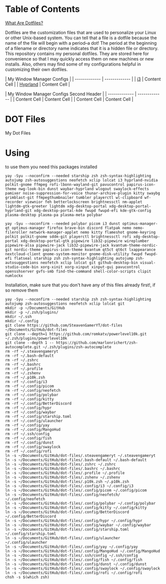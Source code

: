 # Table of Contents

[What Are Dotfiles?](https://github.com/SteavenGamerYT/dot-files/blob/main/README.md#dotfiles-are-the-customization-files-that-are-used-to-personalize-your-linux-or-other-unix-based-system--you-can-tell-that-a-file-is-a-dotfile-because-the-name-of-the-file-will-begin-with-a-perioda-dot--the-period-at-the-beginning-of-a-filename-or-directory-name-indicates-that-it-is-a-hidden-file-or-directory--this-repository-contains-my-personal-dotfiles--they-are-stored-here-for-convenience-so-that-i-may-quickly-access-them-on-new-machines-or-new-installs--also-others-may-find-some-of-my-configurations-helpful-in-customizing-their-own-dotfiles "Heading link")

Dotfiles are the customization files that are used to personalize your Linux or other Unix-based system.  You can tell that a file is a dotfile because the name of the file will begin with a period–a dot!  The period at the beginning of a filename or directory name indicates that it is a hidden file or directory.  This repository contains my personal dotfiles.  They are stored here for convenience so that I may quickly access them on new machines or new installs.  Also, others may find some of my configurations helpful in customizing their own dotfiles.

| My Window Manager Configs |
| ------------- | ------------- |
| [i3](https://github.com/SteavenGamerYT/dot-files/blob/main/.config/i3/config "Heading link")  | Content Cell  |
| [Hyprland](https://github.com/SteavenGamerYT/dot-files/blob/main/.config/hypr/hyprland.conf "Heading link")  | Content Cell  |

| My Window Manager Configs   Second Header |
| ------------- | ------------- |
| Content Cell  | Content Cell  |
| Content Cell  | Content Cell  |


# DOT Files
My Dot Files


# Using


to use them you need this packages installed 


`yay -Syu --noconfirm --needed starship zsh zsh-syntax-highlighting autojump zsh-autosuggestions neofetch xclip lolcat i3 hyprland-nvidia polkit-gnome ffmpeg rofi-lbonn-wayland-git pavucontrol papirus-icon-theme nwg-look-bin dunst waybar-hyprland wlogout swaylock-effects pamixer noise-suppression-for-voice thunar-archive-plugin kitty swaybg grimblast-git ffmpegthumbnailer tumbler playerctl wl-clipboard wf-recorder viewnior feh betterlockscreen brightnessctl nm-applet lightdm-gtk-greeter lightdm xdg-desktop-portal xdg-desktop-portal-hyprland-git xdg-desktop-portal-kde fwupd fwupd-efi kde-gtk-config plasma-desktop plasma-pa plasma-meta polybar`

`yay -Syu --noconfirm --needed polybar picom i3 dunst optimus-manager-qt optimus-manager firefox brave-bin discord flatpak nemo nemo-fileroller network-manager-applet nemo kitty flameshot gnome-keyring polkit polkit-gnome sddm-git playerctl brightnessctl rofi xdg-desktop-portal xdg-desktop-portal-gtk pipewire lib32-pipewire wireplumber pipewire-alsa pipewire-jack lib32-pipewire-jack kvantum-theme-nordic-git nordic-theme papirus-icon-theme kvantum qt5ct qt6ct lxappearance nextcloud-client gnome-system-monitor gnome-disk-utility fwupd fwupd-efi flatseal starship zsh zsh-syntax-highlighting autojump zsh-autosuggestions neofetch xclip lolcat git github-desktop-bin visual-studio-code-bin xorg-xinit xorg-xinput xinput-gui pavucontrol opensshserver gvfs-smb find-the-command shell-color-scripts clipit numlockx`


Installation, make sure that you don't have any of this files already first!, if so remove them


```
yay -Syu --noconfirm --needed starship zsh zsh-syntax-highlighting autojump zsh-autosuggestions neofetch xclip lolcat git
mkdir -p ~/Documents/GitHub
mkdir -p ~/.zsh/plugins/
mkdir ~/.ssh
mkdir ~/.config
git clone https://github.com/SteavenGamerYT/dot-files ~/Documents/GitHub/dot-files
git clone --depth=1 https://github.com/romkatv/powerlevel10k.git ~/.zsh/plugins/powerlevel10k
git clone --depth 1 -- https://github.com/marlonrichert/zsh-autocomplete.git ~/.zsh/plugins/zsh-autocomplete
rm -rf ~/.steavengameryt
rm -rf ~/.bash-default
rm -rf ~/.zshrc
rm -rf ~/.bashrc
rm -rf ~/.profile
rm -rf ~/.zshenv
rm -rf ~/.p10k.zsh
rm -rf ~/.config/i3
rm -rf ~/.config/picom
rm -rf ~/.config/neofetch
rm -rf ~/.config/polybar
rm -rf ~/.config/kitty
rm -rf ~/.config/BetterDiscord
rm -rf ~/.config/hypr
rm -rf ~/.config/waybar
rm -rf ~/.config/starship.toml
rm -rf ~/.config/ulauncher
rm -rf ~/.config/yay
rm -rf ~/.config/MangoHud
rm -rf ~/.ssh/config
rm -rf ~/.config/fish
rm -rf ~/.config/dunst
rm -rf ~/.config/swaylock
rm -rf ~/.config/rofi
ln -s ~/Documents/GitHub/dot-files/.steavengameryt ~/.steavengameryt
ln -s ~/Documents/GitHub/dot-files/.bash-default ~/.bash-default
ln -s ~/Documents/GitHub/dot-files/.zshrc ~/.zshrc
ln -s ~/Documents/GitHub/dot-files/.bashrc ~/.bashrc
ln -s ~/Documents/GitHub/dot-files/.profile ~/.profile
ln -s ~/Documents/GitHub/dot-files/.zshenv ~/.zshenv
ln -s ~/Documents/GitHub/dot-files/.p10k.zsh ~/.p10k.zsh
ln -s ~/Documents/GitHub/dot-files/.config/i3 ~/.config/i3
ln -s ~/Documents/GitHub/dot-files/.config/picom ~/.config/picom
ln -s ~/Documents/GitHub/dot-files/.config/neofetch/ ~/.config/neofetch
ln -s ~/Documents/GitHub/dot-files/.config/polybar ~/.config/polybar
ln -s ~/Documents/GitHub/dot-files/.config/kitty ~/.config/kitty
ln -s ~/Documents/GitHub/dot-files/.config/BetterDiscord ~/.config/BetterDiscord
ln -s ~/Documents/GitHub/dot-files/.config/hypr ~/.config/hypr
ln -s ~/Documents/GitHub/dot-files/.config/waybar ~/.config/waybar
ln -s ~/Documents/GitHub/dot-files/.config/starship.toml ~/.config/starship.toml
ln -s ~/Documents/GitHub/dot-files/.config/ulauncher ~/.config/ulauncher
ln -s ~/Documents/GitHub/dot-files/.config/yay ~/.config/yay
ln -s ~/Documents/GitHub/dot-files/.config/MangoHud ~/.config/MangoHud
ln -s ~/Documents/GitHub/dot-files/.ssh/config ~/.ssh/config
ln -s ~/Documents/GitHub/dot-files/.config/fish ~/.config/fish
ln -s ~/Documents/GitHub/dot-files/.config/dunst ~/.config/dunst
ln -s ~/Documents/GitHub/dot-files/.config/swaylock ~/.config/swaylock
ln -s ~/Documents/GitHub/dot-files/.config/rofi ~/.config/rofi
chsh -s $(which zsh)
```
